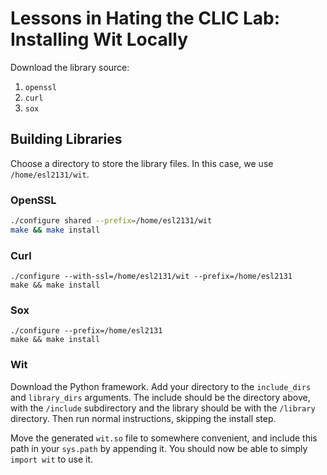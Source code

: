 # Lessons in Hating the CLIC Lab: Installing Wit Locally

Download the library source:
1. `openssl`
2. `curl`
3. `sox`

## Building Libraries

Choose a directory to store the library files. In this case, we use
`/home/esl2131/wit`.

### OpenSSL

```bash
./configure shared --prefix=/home/esl2131/wit
make && make install
```

### Curl

```
./configure --with-ssl=/home/esl2131/wit --prefix=/home/esl2131
make && make install
```

### Sox

```
./configure --prefix=/home/esl2131
make && make install
```

### Wit

Download the Python framework. Add your directory to the `include_dirs` and
`library_dirs` arguments. The include should be the directory above, with the
`/include` subdirectory and the library should be with the `/library`
directory. Then run normal instructions, skipping the install step.

Move the generated `wit.so` file to somewhere convenient, and include this
path in your `sys.path` by appending it. You should now be able to simply
`import wit` to use it.
